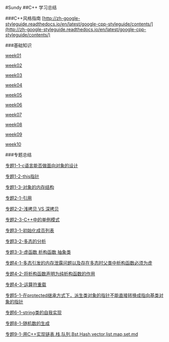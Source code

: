#Sundy
##C++ 学习总结

###C++风格指南
[http://zh-google-styleguide.readthedocs.io/en/latest/google-cpp-styleguide/contents/](http://zh-google-styleguide.readthedocs.io/en/latest/google-cpp-styleguide/contents/)

###基础知识

[week01](https://github.com/sundyCoder/CSK/blob/master/C++/week01.md)

[week02](https://github.com/sundyCoder/CSK/blob/master/C++/week02.md)

[week03](https://github.com/sundyCoder/CSK/blob/master/C++/week03.md)

[week04](https://github.com/sundyCoder/CSK/blob/master/C++/week04.md)

[week05](https://github.com/sundyCoder/CSK/blob/master/C++/week05.md)

[week06](https://github.com/sundyCoder/CSK/blob/master/C++/week06.md)

[week07](https://github.com/sundyCoder/CSK/blob/master/C++/week07.md)

[week08](https://github.com/sundyCoder/CSK/blob/master/C++/week08.md)

[week09](https://github.com/sundyCoder/CSK/blob/master/C++/week09.md)

[week10](https://github.com/sundyCoder/CSK/blob/master/C++/week10.md)

###专题总结


[专题1-1-c语言能否做面向对象的设计](https://github.com/sundyCoder/CSK/blob/master/C++/专题1-1-c语言能否做面向对象的设计.md)                                           

[专题1-2-this指针](https://github.com/sundyCoder/CSK/blob/master/C++/专题1-2-this指针.md)

[专题1-3-对象的内存结构](https://github.com/sundyCoder/CSK/blob/master/C++/专题1-3-对象的内存结构.md)

[专题2-1-引用](https://github.com/sundyCoder/CSK/blob/master/C++/专题2-1-引用.md)                                                        

[专题2-2-浅拷贝 VS 深拷贝](https://github.com/sundyCoder/CSK/blob/master/C++/专题2-2-浅拷贝_VS_深拷贝.md)

[专题2-3-C++中的单例模式](https://github.com/sundyCoder/CSK/blob/master/C++/专题2-3-C++中的单例模式.md)                                             

[专题3-1-初始化成员列表](https://github.com/sundyCoder/CSK/blob/master/C++/专题3-1-初始化成员列表.md)                                                

[专题3-2-多态的分析](https://github.com/sundyCoder/CSK/blob/master/C++/专题3-2-多态的分析.md)                                                       

[专题3-3-虚函数 析构函数 抽象类](https://github.com/sundyCoder/CSK/blob/master/C++/专题3-3-虚函数_析构函数_抽象类.md)

[专题4-1-多态引发的内存泄露问题以及存在多态时父类中析构函数必须为虚](https://github.com/sundyCoder/CSK/blob/master/C++/专题4-1-专题4-1-多态引发的内存泄露问题以及存在多态时父类中析构函数必须为虚.md)

[专题4-2-将析构函数声明为纯析构函数的作用](https://github.com/sundyCoder/CSK/blob/master/C++/专题4-2-将析构函数声明为纯析构函数的作用.md)  

[专题4-3-运算符重载](https://github.com/sundyCoder/CSK/blob/master/C++/专题4-3-运算符重载.md)                                      

[专题5-1-在protected继承方式下，派生类对象的指针不能直接转换成指向基类对象的指针](https://github.com/sundyCoder/CSK/blob/master/C++/专题5-1-在protected继承方式下，派生类对象的指针不能直接转换成指向基类对象的指针.md)

[专题6-1-string类的自我实现](https://github.com/sundyCoder/CSK/blob/master/C++/专题6-1-string类的自我实现.md)

[专题8-1-随机数的生成](https://github.com/sundyCoder/CSK/blob/master/C++/专题8-1-随机数的生成.md)       
                                            
[专题9-1-用C++实现链表,栈,队列,Bst,Hash,vector,list,map,set.md](https://github.com/sundyCoder/CSK/blob/master/C++/专题9-1-用C++实现链表,栈,队列,Bst,Hash,vector,list,map,set.md)